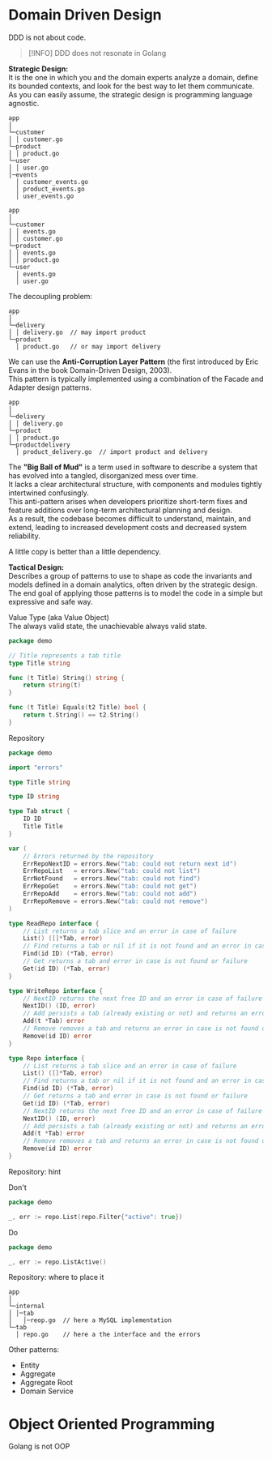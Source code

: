 # Domain Driven Design

DDD is not about code.

> [!INFO]
> DDD does not resonate in Golang 

**Strategic Design:** \
It is the one in which you and the domain experts analyze a domain, define its bounded contexts, and look for the best way to let them communicate. \
As you can easily assume, the strategic design is programming language agnostic.

```
app
│
└─customer
│ │ customer.go
└─product
│ │ product.go
└─user
│ │ user.go
│─events
  │ customer_events.go
  │ product_events.go
  │ user_events.go
```

```
app
│
└─customer
│ │ events.go
│ │ customer.go
└─product
│ │ events.go
│ │ product.go
└─user
  │ events.go
  │ user.go
```

The decoupling problem:

```
app
│
└─delivery
│ │ delivery.go  // may import product
└─product
  │ product.go   // or may import delivery
```

We can use the **Anti-Corruption Layer Pattern** (the first introduced by Eric Evans in the book Domain-Driven Design, 2003). \
This pattern is typically implemented using a combination of the Facade and Adapter design patterns.

```
app
│
└─delivery
│ │ delivery.go
└─product
│ │ product.go
└─productdelivery 
  │ product_delivery.go  // import product and delivery
```

The **"Big Ball of Mud"** is a term used in software to describe a system that has evolved into a tangled, disorganized mess over time. \
It lacks a clear architectural structure, with components and modules tightly intertwined confusingly. \
This anti-pattern arises when developers prioritize short-term fixes and feature additions over long-term architectural planning and design. \
As a result, the codebase becomes difficult to understand, maintain, and extend, leading to increased development costs and decreased system reliability.

A little copy is better than a little dependency.

**Tactical Design:** \
Describes a group of patterns to use to shape as code the invariants and models defined in a domain analytics, often driven by the strategic design. \
The end goal of applying those patterns is to model the code in a simple but expressive and safe way.

Value Type (aka Value Object) \
The always valid state, the unachievable always valid state.

```go
package demo

// Title represents a tab title
type Title string

func (t Title) String() string {
    return string(t)
}

func (t Title) Equals(t2 Title) bool {
    return t.String() == t2.String()
}
```

Repository

```go
package demo

import "errors"

type Title string

type ID string 

type Tab struct {
    ID ID
    Title Title
}

var (
    // Errors returned by the repository
    ErrRepoNextID = errors.New("tab: could not return next id")
    ErrRepoList   = errors.New("tab: could not list")
    ErrNotFound   = errors.New("tab: could not find")
    ErrRepoGet    = errors.New("tab: could not get")
    ErrRepoAdd    = errors.New("tab: could not add")
    ErrRepoRemove = errors.New("tab: could not remove")
)

type ReadRepo interface {
    // List returns a tab slice and an error in case of failure
    List() ([]*Tab, error)
    // Find returns a tab or nil if it is not found and an error in case of failure
    Find(id ID) (*Tab, error)
    // Get returns a tab and error in case is not found or failure
    Get(id ID) (*Tab, error)
}

type WriteRepo interface {
    // NextID returns the next free ID and an error in case of failure
    NextID() (ID, error)
    // Add persists a tab (already existing or not) and returns an error in case of failure
    Add(t *Tab) error
    // Remove removes a tab and returns an error in case is not found or failure
    Remove(id ID) error
}

type Repo interface {
    // List returns a tab slice and an error in case of failure
    List() ([]*Tab, error)
    // Find returns a tab or nil if it is not found and an error in case of failure
    Find(id ID) (*Tab, error)
    // Get returns a tab and error in case is not found or failure
    Get(id ID) (*Tab, error)
    // NextID returns the next free ID and an error in case of failure
    NextID() (ID, error)
    // Add persists a tab (already existing or not) and returns an error in case of failure
    Add(t *Tab) error
    // Remove removes a tab and returns an error in case is not found or failure
    Remove(id ID) error
}
```

Repository: hint

Don't
```go
package demo

_, err := repo.List(repo.Filter{"active": true})
```

Do
```go
package demo

_, err := repo.ListActive()
```

Repository: where to place it

```
app
│
└─internal
│ │─tab
│   │─reop.go  // here a MySQL implementation
└─tab
  │ repo.go    // here a the interface and the errors
```

Other patterns:
- Entity
- Aggregate
- Aggregate Root
- Domain Service

# Object Oriented Programming

Golang is not OOP
